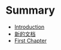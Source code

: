 # Summary

* [Introduction](README.md)
* [新的文档](xin-de-wen-dang.md)
* [First Chapter](chapter1.md)

